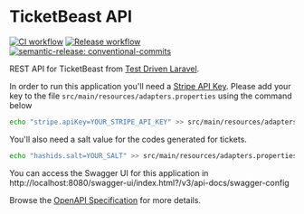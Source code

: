 # TicketBeast API

[![CI workflow](https://github.com/montealegreluis/ticketbeast-api/actions/workflows/ci.yml/badge.svg)](https://github.com/montealegreluis/ticketbeast-api/actions/workflows/ci.yml)
[![Release workflow](https://github.com/montealegreluis/ticketbeast-api/actions/workflows/release.yml/badge.svg)](https://github.com/montealegreluis/ticketbeast-api/actions/workflows/release.yml)
[![semantic-release: conventional-commits](https://img.shields.io/badge/semantic--release-conventionalcommits-e10079?logo=semantic-release)](https://github.com/semantic-release/semantic-release)

REST API for TicketBeast from [Test Driven Laravel](https://testdrivenlaravel.com/).

In order to run this application you'll need a [Stripe API Key](https://stripe.com/docs/keys).
Please add your key to the file `src/main/resources/adapters.properties` using the command below

```bash
echo "stripe.apiKey=YOUR_STRIPE_API_KEY" >> src/main/resources/adapters.properties
```

You'll also need a salt value for the codes generated for tickets.

```bash
echo "hashids.salt=YOUR_SALT" >> src/main/resources/adapters.properties
```

You can access the Swagger UI for this application in http://localhost:8080/swagger-ui/index.html?/v3/api-docs/swagger-config

Browse the [OpenAPI Specification](https://montealegreluis.com/ticketbeast-api/) for more details.
